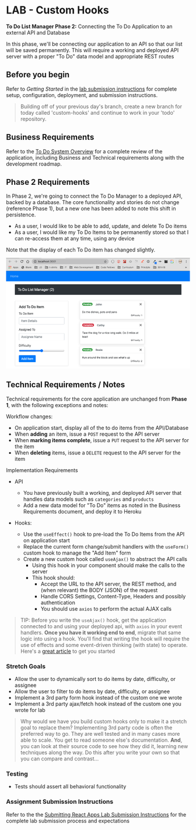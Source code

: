 # LAB - Custom Hooks

**To Do List Manager Phase 2:** Connecting the To Do Application to an external API and Database

In this phase, we'll be connecting our application to an API so that our list will be saved permanently. This will require a working and deployed API server with a proper "To Do" data model and appropriate REST routes

## Before you begin

Refer to *Getting Started*  in the [lab submission instructions](../../../reference/submission-instructions/labs/README.md) for complete setup, configuration, deployment, and submission instructions.

> Building off of your previous day's branch, create a new branch for today called 'custom-hooks' and continue to work in your 'todo' repository.

## Business Requirements

Refer to the [To Do System Overview](../../apps-and-libraries/todo/README.md) for a complete review of the application, including Business and Technical requirements along with the development roadmap.

## Phase 2 Requirements

In Phase 2, we're going to connect the To Do Manager to a deployed API, backed by a database. The core functionality and stories do not change (reference Phase 1), but a new one has been added to note this shift in persistence.

- As a user, I would like to be able to add, update, and delete To Do items
- As a user, I would like my To Do Items to be permanently stored so that I can re-access them at any time, using any device

Note that the display of each To Do item has changed slightly.

![To Do Application](todo.png)

## Technical Requirements / Notes

Technical requirements for the core application are unchanged from **Phase 1**, with the following exceptions and notes:

Workflow changes:

- On application start, display all of the to do items from the API/Database
- When **adding** an item, issue a `POST` request to the API server
- When **marking items complete**, issue a `PUT` request to the API server for the item
- When **deleting** items, issue a `DELETE` request to the API server for the item

Implementation Requirements

- API
  - You have previously built a working, and deployed API server that handles data models such as `categories` and `products`
  - Add a new data model for "To Do" items as noted in the Business Requirements document, and deploy it to Heroku
  
- Hooks:
  - Use the `useEffect()` hook to pre-load the To Do Items from the API on application start
  - Replace the current form change/submit handlers with the `useForm()` custom hook to manage the "Add Item" form
  - Create a new custom hook called `useAjax()` to abstract the API calls
    - Using this hook in your component should make the calls to the server
    - This hook should:
      - Accept the URL to the API server, the REST method, and (when relevant) the BODY (JSON) of the request
      - Handle CORS Settings, Content-Type, Headers and possibly authentication
      - You should use `axios` to perform the actual AJAX calls

> TIP: Before you write the `useAjax()` hook, get the application connected to and using your deployed api, with `axios` in your event handlers. **Once you have it working end to end**, migrate that same logic into using a hook. You'll find that writing the hook will require the use of effects and some event-driven thinking (with state) to operate. Here's a [great article](https://medium.com/swlh/usefetch-a-custom-react-hook-36d5f5819d8) to get you started

### Stretch Goals

- Allow the user to dynamically sort to do items by date, difficulty, or assignee
- Allow the user to filter to do items by date, difficulty, or assignee
- Implement a 3rd party form hook instead of the custom one we wrote
- Implement a 3rd party ajax/fetch hook instead of the custom one you wrote for lab

> Why would we have you build custom hooks only to make it a stretch goal to replace them? Implementing 3rd party code is often the preferred way to go. They are well tested and in many cases more able to scale. You get to read someone else's documentation. **And**, you can look at their source code to see how they did it, learning new techniques along the way. Do this after you write your own so that you can compare and contrast...

### Testing

- Tests should assert all behavioral functionality

### Assignment Submission Instructions

Refer to the the [Submitting React Apps Lab Submission Instructions](../../../reference/submission-instructions/labs/react-apps.md) for the complete lab submission process and expectations

